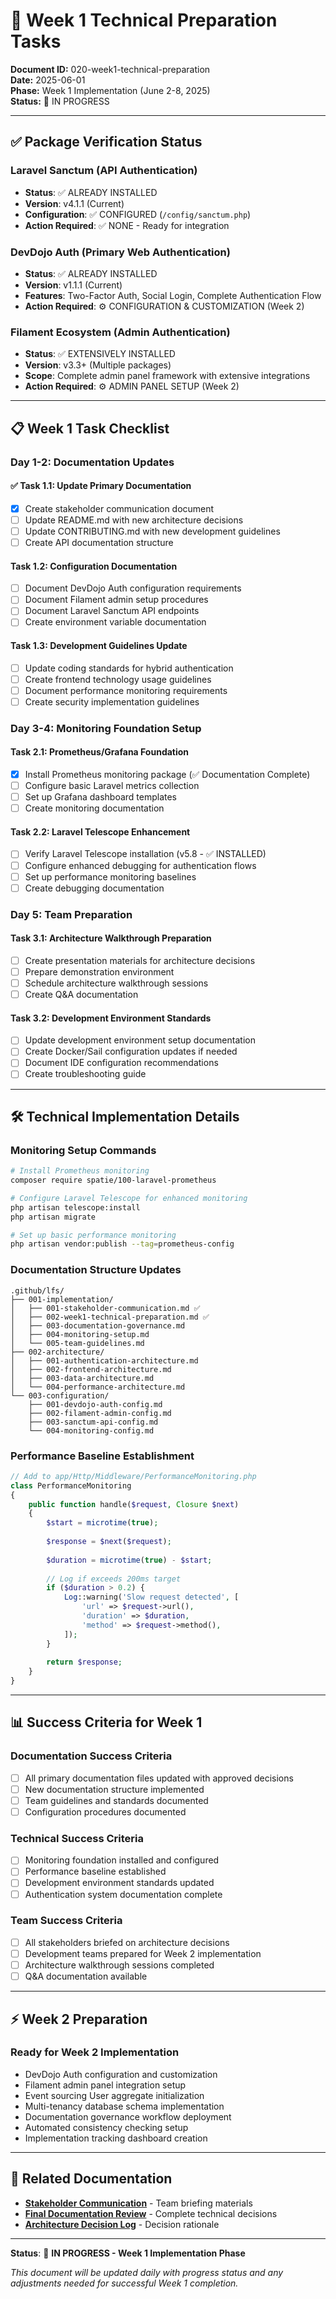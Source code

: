 # 🔧 Week 1 Technical Preparation Tasks

**Document ID:** 020-week1-technical-preparation  
**Date:** 2025-06-01  
**Phase:** Week 1 Implementation (June 2-8, 2025)  
**Status:** 🚀 IN PROGRESS  

---

## ✅ Package Verification Status

### **Laravel Sanctum (API Authentication)**
- **Status**: ✅ ALREADY INSTALLED
- **Version**: v4.1.1 (Current)
- **Configuration**: ✅ CONFIGURED (`/config/sanctum.php`)
- **Action Required**: ✅ NONE - Ready for integration

### **DevDojo Auth (Primary Web Authentication)**
- **Status**: ✅ ALREADY INSTALLED
- **Version**: v1.1.1 (Current)
- **Features**: Two-Factor Auth, Social Login, Complete Authentication Flow
- **Action Required**: ⚙️ CONFIGURATION & CUSTOMIZATION (Week 2)

### **Filament Ecosystem (Admin Authentication)**
- **Status**: ✅ EXTENSIVELY INSTALLED
- **Version**: v3.3+ (Multiple packages)
- **Scope**: Complete admin panel framework with extensive integrations
- **Action Required**: ⚙️ ADMIN PANEL SETUP (Week 2)

---

## 📋 Week 1 Task Checklist

### **Day 1-2: Documentation Updates**

#### ✅ **Task 1.1: Update Primary Documentation**
- [x] Create stakeholder communication document
- [ ] Update README.md with new architecture decisions
- [ ] Update CONTRIBUTING.md with new development guidelines
- [ ] Create API documentation structure

#### **Task 1.2: Configuration Documentation**
- [ ] Document DevDojo Auth configuration requirements
- [ ] Document Filament admin setup procedures  
- [ ] Document Laravel Sanctum API endpoints
- [ ] Create environment variable documentation

#### **Task 1.3: Development Guidelines Update**
- [ ] Update coding standards for hybrid authentication
- [ ] Create frontend technology usage guidelines
- [ ] Document performance monitoring requirements
- [ ] Create security implementation guidelines

### **Day 3-4: Monitoring Foundation Setup**

#### **Task 2.1: Prometheus/Grafana Foundation**
- [x] Install Prometheus monitoring package (✅ Documentation Complete)
- [ ] Configure basic Laravel metrics collection
- [ ] Set up Grafana dashboard templates
- [ ] Create monitoring documentation

#### **Task 2.2: Laravel Telescope Enhancement**
- [ ] Verify Laravel Telescope installation (v5.8 - ✅ INSTALLED)
- [ ] Configure enhanced debugging for authentication flows
- [ ] Set up performance monitoring baselines
- [ ] Create debugging documentation

### **Day 5: Team Preparation**

#### **Task 3.1: Architecture Walkthrough Preparation**
- [ ] Create presentation materials for architecture decisions
- [ ] Prepare demonstration environment
- [ ] Schedule architecture walkthrough sessions
- [ ] Create Q&A documentation

#### **Task 3.2: Development Environment Standards**
- [ ] Update development environment setup documentation
- [ ] Create Docker/Sail configuration updates if needed
- [ ] Document IDE configuration recommendations
- [ ] Create troubleshooting guide

---

## 🛠️ Technical Implementation Details

### **Monitoring Setup Commands**

```bash
# Install Prometheus monitoring
composer require spatie/100-laravel-prometheus

# Configure Laravel Telescope for enhanced monitoring
php artisan telescope:install
php artisan migrate

# Set up basic performance monitoring
php artisan vendor:publish --tag=prometheus-config
```

### **Documentation Structure Updates**

```
.github/lfs/
├── 001-implementation/
│   ├── 001-stakeholder-communication.md ✅
│   ├── 002-week1-technical-preparation.md ✅
│   ├── 003-documentation-governance.md
│   ├── 004-monitoring-setup.md
│   └── 005-team-guidelines.md
├── 002-architecture/
│   ├── 001-authentication-architecture.md
│   ├── 002-frontend-architecture.md
│   ├── 003-data-architecture.md
│   └── 004-performance-architecture.md
└── 003-configuration/
    ├── 001-devdojo-auth-config.md
    ├── 002-filament-admin-config.md
    ├── 003-sanctum-api-config.md
    └── 004-monitoring-config.md
```

### **Performance Baseline Establishment**

```php
// Add to app/Http/Middleware/PerformanceMonitoring.php
class PerformanceMonitoring
{
    public function handle($request, Closure $next)
    {
        $start = microtime(true);
        
        $response = $next($request);
        
        $duration = microtime(true) - $start;
        
        // Log if exceeds 200ms target
        if ($duration > 0.2) {
            Log::warning('Slow request detected', [
                'url' => $request->url(),
                'duration' => $duration,
                'method' => $request->method(),
            ]);
        }
        
        return $response;
    }
}
```

---

## 📊 Success Criteria for Week 1

### **Documentation Success Criteria**
- [ ] All primary documentation files updated with approved decisions
- [ ] New documentation structure implemented
- [ ] Team guidelines and standards documented
- [ ] Configuration procedures documented

### **Technical Success Criteria**
- [ ] Monitoring foundation installed and configured
- [ ] Performance baseline established
- [ ] Development environment standards updated
- [ ] Authentication system documentation complete

### **Team Success Criteria**
- [ ] All stakeholders briefed on architecture decisions
- [ ] Development teams prepared for Week 2 implementation
- [ ] Architecture walkthrough sessions completed
- [ ] Q&A documentation available

---

## ⚡ Week 2 Preparation

### **Ready for Week 2 Implementation**
- DevDojo Auth configuration and customization
- Filament admin panel integration setup  
- Event sourcing User aggregate initialization
- Multi-tenancy database schema implementation
- Documentation governance workflow deployment
- Automated consistency checking setup
- Implementation tracking dashboard creation

---

## 🔗 Related Documentation

- **[Stakeholder Communication](001-stakeholder-communication.md)** - Team briefing materials
- **[Final Documentation Review](../000-analysis/090-documentation-review/999-final-summary.md)** - Complete technical decisions
- **[Architecture Decision Log](../000-analysis/090-documentation-review/060-decision-log.md)** - Decision rationale

---

**Status**: 🚀 **IN PROGRESS - Week 1 Implementation Phase**

*This document will be updated daily with progress status and any adjustments needed for successful Week 1 completion.*
